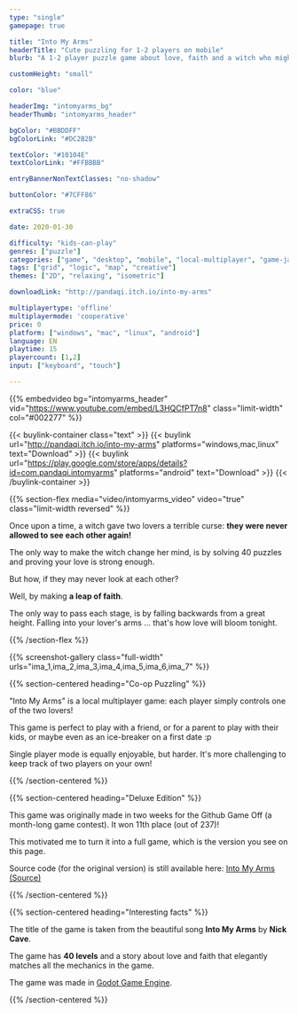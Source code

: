 ```yaml
---
type: "single"
gamepage: true

title: "Into My Arms"
headerTitle: "Cute puzzling for 1-2 players on mobile"
blurb: "A 1-2 player puzzle game about love, faith and a witch who might be the hero of the story."

customHeight: "small"

color: "blue"

headerImg: "intomyarms_bg"
headerThumb: "intomyarms_header"

bgColor: "#BBDDFF"
bgColorLink: "#DC2B2B"

textColor: "#10104E"
textColorLink: "#FFBBBB"

entryBannerNonTextClasses: "no-shadow"

buttonColor: "#7CFF86"

extraCSS: true

date: 2020-01-30

difficulty: "kids-can-play"
genres: ["puzzle"]
categories: ["game", "desktop", "mobile", "local-multiplayer", "game-jam"]
tags: ["grid", "logic", "map", "creative"]
themes: ["2D", "relaxing", "isometric"]

downloadLink: "http://pandaqi.itch.io/into-my-arms"

multiplayertype: 'offline'
multiplayermode: 'cooperative'
price: 0
platform: ["windows", "mac", "linux", "android"]
language: EN
playtime: 15
playercount: [1,2]
input: ["keyboard", "touch"]

---
```


{{% embedvideo bg="intomyarms_header" vid="https://www.youtube.com/embed/L3HQCfPT7n8" class="limit-width" col="#002277" %}}

{{< buylink-container class="text" >}}
{{< buylink url="http://pandaqi.itch.io/into-my-arms" platforms="windows,mac,linux" text="Download" >}}
{{< buylink url="https://play.google.com/store/apps/details?id=com.pandaqi.intomyarms" platforms="android" text="Download" >}} 
{{< /buylink-container >}}

{{% section-flex media="video/intomyarms_video" video="true" class="limit-width reversed" %}}

Once upon a time, a witch gave two lovers a terrible curse: **they were never allowed to see each other again!**

The only way to make the witch change her mind, is by solving 40 puzzles and proving your love is strong enough.

But how, if they may never look at each other?

Well, by making **a leap of faith**.

The only way to pass each stage, is by falling backwards from a great height. Falling into your lover's arms ... that's how love will bloom tonight.

{{% /section-flex %}}

{{% screenshot-gallery class="full-width" urls="ima_1,ima_2,ima_3,ima_4,ima_5,ima_6,ima_7" %}}

{{% section-centered heading="Co-op Puzzling" %}}

"Into My Arms" is a local multiplayer game: each player simply controls one of the two lovers!

This game is perfect to play with a friend, or for a parent to play with their kids, or maybe even as an ice-breaker on a first date :p

Single player mode is equally enjoyable, but harder. It's more challenging to keep track of two players on your own!

{{% /section-centered %}}

{{% section-centered heading="Deluxe Edition" %}}

This game was originally made in two weeks for the Github Game Off (a month-long game contest). It won 11th place (out of 237)!

This motivated me to turn it into a full game, which is the version you see on this page.

Source code (for the original version) is still available here: [Into My Arms (Source)](https://github.com/Pandaqi/Into-My-Arms)

{{% /section-centered %}}

{{% section-centered heading="Interesting facts" %}}

The title of the game is taken from the beautiful song **Into My Arms** by **Nick Cave**.

The game has **40 levels** and a story about love and faith that elegantly matches all the mechanics in the game.

The game was made in [Godot Game Engine](https://godotengine.org).

{{% /section-centered %}}